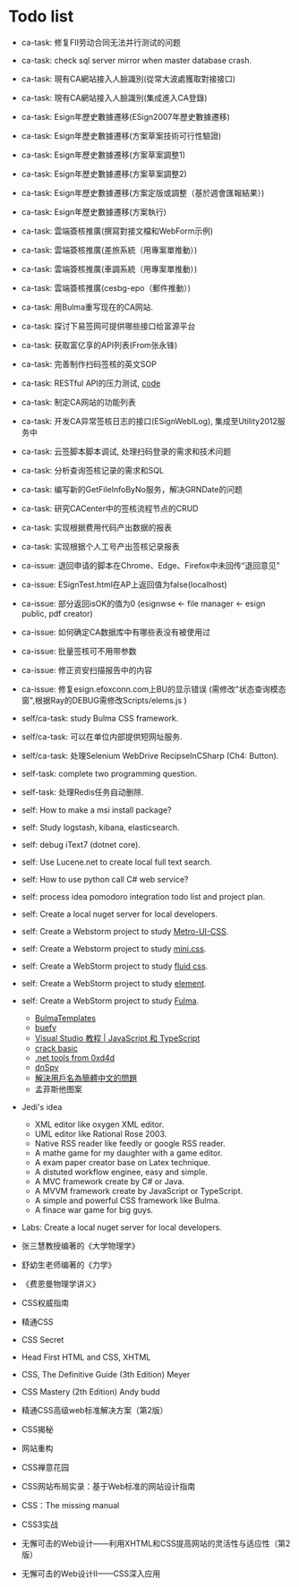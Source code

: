 # Todo list

* ca-task: 修复FII劳动合同无法并行测试的问题
* ca-task: check sql server mirror when master database crash.
* ca-task: 現有CA網站接入人臉識別(從常大波處獲取對接接口)
* ca-task: 現有CA網站接入人臉識別(集成進入CA登錄)
* ca-task: Esign年歷史數據遷移(ESign2007年歷史數據遷移)
* ca-task: Esign年歷史數據遷移(方案草案技術可行性驗證)
* ca-task: Esign年歷史數據遷移(方案草案調整1)
* ca-task: Esign年歷史數據遷移(方案草案調整2)
* ca-task: Esign年歷史數據遷移(方案定版或調整（基於週會匯報結果）)
* ca-task: Esign年歷史數據遷移(方案執行)
* ca-task: 雲端簽核推廣(撰寫對接文檔和WebForm示例)
* ca-task: 雲端簽核推廣(差旅系統（用專案單推動）)
* ca-task: 雲端簽核推廣(車調系統（用專案單推動）)
* ca-task: 雲端簽核推廣(cesbg-epo（郵件推動）)
* ca-task: 用Bulma重写现在的CA网站.
* ca-task: 探讨下易签网可提供哪些接口给富源平台
* ca-task: 获取富亿享的API列表(From张永锋)
* ca-task: 完善制作扫码签核的英文SOP
* ca-task: RESTful API的压力测试, [code](https://10.134.158.173/svn/esign/eSignCloud/eSignxPrototype)
* ca-task: 制定CA网站的功能列表
* ca-task: 开发CA异常签核日志的接口(ESignWebILog), 集成至Utility2012服务中
* ca-task: 云签脚本脚本调试, 处理扫码登录的需求和技术问题
* ca-task: 分析查询签核记录的需求和SQL
* ca-task: 编写新的GetFileInfoByNo服务，解决GRNDate的问题
* ca-task: 研究CACenter中的签核流程节点的CRUD
* ca-task: 实现根据费用代码产出数据的报表
* ca-task: 实现根据个人工号产出签核记录报表
* ca-issue: 退回申请的脚本在Chrome、Edge、Firefox中未回传“退回意见”
* ca-issue: ESignTest.html在AP上返回值为false(localhost)
* ca-issue: 部分返回isOK的值为0 (esignwse <- file manager <- esign public, pdf creator)
* ca-issue: 如何确定CA数据库中有哪些表没有被使用过
* ca-issue: 批量签核可不用带参数
* ca-issue: 修正资安扫描报告中的内容
* ca-issue: 修复esign.efoxconn.com上BU的显示错误 (需修改"状态查询模态窗",根据Ray的DEBUG需修改Scripts/elems.js )

* self/ca-task: study Bulma CSS framework.
* self/ca-task: 可以在单位内部提供短网址服务.
* self/ca-task: 处理Selenium WebDrive RecipseInCSharp (Ch4: Button).
* self-task: complete two programming question.
* self-task: 处理Redis任务自动删除.

* self: How to make a msi install package?
* self: Study logstash, kibana, elasticsearch.
* self: debug iText7 (dotnet core).
* self: Use Lucene.net to create local full text search.
* self: How to use python call C# web service?
* self: process idea pomodoro integration todo list and project plan.
* self: Create a local nuget server for local developers.
* self: Create a Webstorm project to study [Metro-UI-CSS](https://metroui.org.ua/).
* self: Create a Webstorm project to study [mini.css](https://minicss.org/).
* self: Create a WebStorm project to study [fluid css](https://github.com/fluid-framework/Fluid/).
* self: Create a WebStorm project to study [element](https://element.eleme.cn/#/zh-CN).
* self: Create a WebStorm project to study [Fulma](https://github.com/Fulma/Fulma).
  * [BulmaTemplates](https://github.com/BulmaTemplates/bulma-templates)
  * [buefy](https://buefy.org/)
  * [Visual Studio 教程 | JavaScript 和 TypeScript](https://docs.microsoft.com/zh-cn/visualstudio/javascript/?view=vs-2019)
  * [crack basic](https://www.52pojie.cn/thread-582852-1-1.html)
  * [.net tools from 0xd4d](https://github.com/0xd4d?tab=repositories)
  * [dnSpy](https://github.com/0xd4d/dnSpy)
  * [解決用戶名為簡體中文的問題](https://10.134.158.173/svn/esign/eSignCloud/CAUtility)
  * 孟菲斯他图案

* Jedi's idea
  * XML editor like oxygen XML editor.
  * UML editor like Rational Rose 2003.
  * Native RSS reader like feedly or google RSS reader.
  * A mathe game for my daughter with a game editor.
  * A exam paper creator base on Latex technique.
  * A distuted workflow enginee, easy and simple.
  * A MVC framework create by C# or Java.
  * A MVVM framework create by JavaScript or TypeScript.
  * A simple and powerful CSS framework like Bulma.
  * A finace war game for big guys.

* Labs: Create a local nuget server for local developers.
* 张三慧教授编著的《大学物理学》
* 舒幼生老师编著的《力学》
* 《费恩曼物理学讲义》
* CSS权威指南
* 精通CSS
* CSS Secret
* Head First HTML and CSS, XHTML
* CSS, The Definitive Guide (3th Edition) Meyer
* CSS Mastery (2th Edition) Andy budd
* 精通CSS高级web标准解决方案（第2版）
* CSS揭秘
* 网站重构
* CSS禅意花园
* CSS网站布局实录：基于Web标准的网站设计指南
* CSS：The missing manual
* CSS3实战
* 无懈可击的Web设计——利用XHTML和CSS提高网站的灵活性与适应性（第2版）
* 无懈可击的Web设计II——CSS深入应用
